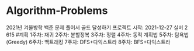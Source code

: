 # Algorithm-Problems
2021년 겨울방학 백준 문제 풀어서 골드 달성하기 프로젝트
시작: 2021-12-27 실버 2 615
#계획
1주차: 재귀
2주차: 분할정복
3주차: 정렬
4주차: 동적 계획법
5주차: 탐욕법(Greedy)
6주차: 백트래킹
7주차: DFS+다익스트라
8주차: BFS+다익스트라
